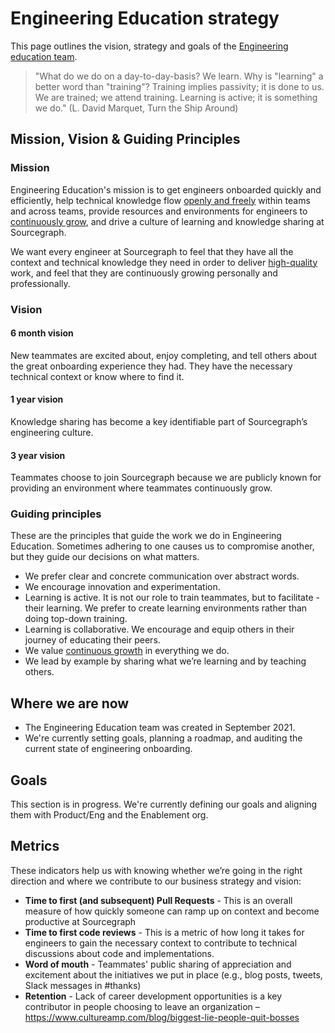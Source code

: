 # Engineering Education strategy

This page outlines the vision, strategy and goals of the [Engineering education team](../../../../engineering/enablement/engineering-education/index.md).

> "What do we do on a day-to-day-basis? We learn. Why is "learning" a better word than "training"? Training implies passivity; it is done to us. We are trained; we attend training. Learning is active; it is something we do." (L. David Marquet, Turn the Ship Around)

## Mission, Vision & Guiding Principles

### Mission

Engineering Education's mission is to get engineers onboarded quickly and efficiently, help technical knowledge flow [openly and freely](../../../values.md#open-and-transparent) within teams and across teams, provide resources and environments for engineers to [continuously grow](../../../values.md#continuously-grow), and drive a culture of learning and knowledge sharing at Sourcegraph.

We want every engineer at Sourcegraph to feel that they have all the context and technical knowledge they need in order to deliver [high-quality](../../../values.md#high-quality) work, and feel that they are continuously growing personally and professionally.

### Vision

#### 6 month vision

New teammates are excited about, enjoy completing, and tell others about the great onboarding experience they had. They have the necessary technical context or know where to find it.

#### 1 year vision

Knowledge sharing has become a key identifiable part of Sourcegraph’s engineering culture.

#### 3 year vision

Teammates choose to join Sourcegraph because we are publicly known for providing an environment where teammates continuously grow.

### Guiding principles

These are the principles that guide the work we do in Engineering Education. Sometimes adhering to one causes us to compromise another, but they guide our decisions on what matters.

- We prefer clear and concrete communication over abstract words.
- We encourage innovation and experimentation.
- Learning is active. It is not our role to train teammates, but to facilitate - their learning. We prefer to create learning environments rather than doing top-down training.
- Learning is collaborative. We encourage and equip others in their journey of educating their peers.
- We value [continuous growth](../../../values.md#continuously-grow) in everything we do.
- We lead by example by sharing what we’re learning and by teaching others.

## Where we are now

- The Engineering Education team was created in September 2021.
- We're currently setting goals, planning a roadmap, and auditing the current state of engineering onboarding.

## Goals

This section is in progress. We're currently defining our goals and aligning them with Product/Eng and the Enablement org.

## Metrics

These indicators help us with knowing whether we’re going in the right direction and where we contribute to our business strategy and vision:

- **Time to first (and subsequent) Pull Requests** - This is an overall measure of how quickly someone can ramp up on context and become productive at Sourcegraph
- **Time to first code reviews** - This is a metric of how long it takes for engineers to gain the necessary context to contribute to technical discussions about code and implementations.
- **Word of mouth** - Teammates' public sharing of appreciation and excitement about the initiatives we put in place (e.g., blog posts, tweets, Slack messages in #thanks)
- **Retention** - Lack of career development opportunities is a key contributor in people choosing to leave an organization – https://www.cultureamp.com/blog/biggest-lie-people-quit-bosses
